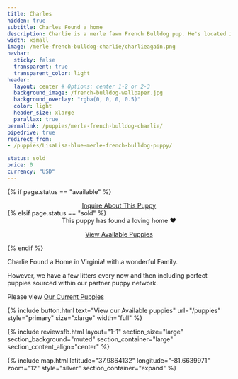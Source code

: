 ```yaml
---
title: Charles
hidden: true
subtitle: Charles Found a home
description: Charlie is a merle fawn French Bulldog pup. He's located in New York and is looking for his new family. Very aweet, affectionate, playful and curious. I would love for you to come meet me soon.
width: xsmall
image: /merle-french-bulldog-charlie/charlieagain.png
navbar:
  sticky: false
  transparent: true
  transparent_color: light
header:
  layout: center # Options: center 1-2 or 2-3
  background_image: /french-bulldog-wallpaper.jpg
  background_overlay: "rgba(0, 0, 0, 0.5)"
  color: light
  header_size: xlarge
  parallax: true
permalink: /puppies/merle-french-bulldog-charlie/
pipedrive: true
redirect_from:
- /puppies/LisaLisa-blue-merle-french-bulldog-puppy/

status: sold
price: 0
currency: "USD"
---
```

{% if page.status == "available" %}
  <center>
    <a class="uk-button uk-button-danger uk-border-pill" href="/contact">
      Inquire About This Puppy
    </a>
  </center>
{% elsif page.status == "sold" %}
  <center>
    <div class="uk-alert-success uk-border-pill uk-text-bold uk-padding-small" uk-alert>
      This puppy has found a loving home ❤️
    </div>
    <p class="uk-text-center">
      <a href="/french-bulldog-puppies/" class="uk-button uk-button-primary uk-border-pill">
        View Available Puppies
      </a>
    </p>
  </center>
{% endif %}

Charlie Found a Home in Virginia! with a wonderful Family.

However, we have a few litters every now and then including perfect puppies sourced within our partner puppy network.

Please view [Our Current Puppies](/puppies)

{% include button.html text="View our Available puppies" url="/puppies" style="primary" size="xlarge" width="full" %}

{% include reviewsfb.html 
   layout="1-1"
  section_size="large"
  section_background="muted"
  section_container="large"
  section_content_align="center"
%}


{% include map.html 
  latitude="37.9864132" 
  longitude="-81.6639971" 
  zoom="12" 
  style="silver" 
  section_container="expand"
%}
<script type="application/ld+json">
{
  "@context": "https://schema.org/",
  "@type": "Product",
  "name": "Charles",
  "offers": {
    "@type": "Offer",
    "priceCurrency": "USD",
    "price": "0",
    "availability": "https://schema.org/SoldOut"
  }
}
</script>
